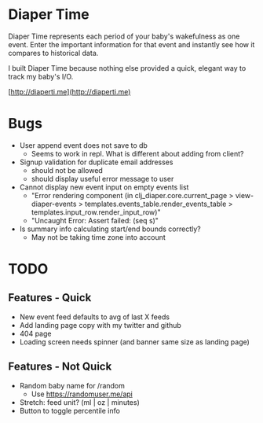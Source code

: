 # Diaper Time

Diaper Time represents each period of your baby's wakefulness as one event. Enter the important information for that event and instantly see how it compares to historical data.

I built Diaper Time because nothing else provided a quick, elegant way to track my baby's I/O.

[http://diaperti.me](http://diaperti.me)

# Bugs
- User append event does not save to db
  - Seems to work in repl. What is different about adding from client?
- Signup validation for duplicate email addresses
  - should not be allowed
  - should display useful error message to user
- Cannot display new event input on empty events list
  - "Error rendering component (in clj_diaper.core.current_page > view-diaper-events > templates.events_table.render_events_table > templates.input_row.render_input_row)"
  - "Uncaught Error: Assert failed: (seq s)"
- Is summary info calculating start/end bounds correctly?
  - May not be taking time zone into account

# TODO

## Features - Quick

- New event feed defaults to avg of last X feeds
- Add landing page copy with my twitter and github
- 404 page
- Loading screen needs spinner (and banner same size as landing page)

## Features - Not Quick

- Random baby name for /random
  - Use https://randomuser.me/api
- Stretch: feed unit? (ml | oz | minutes)
- Button to toggle percentile info
